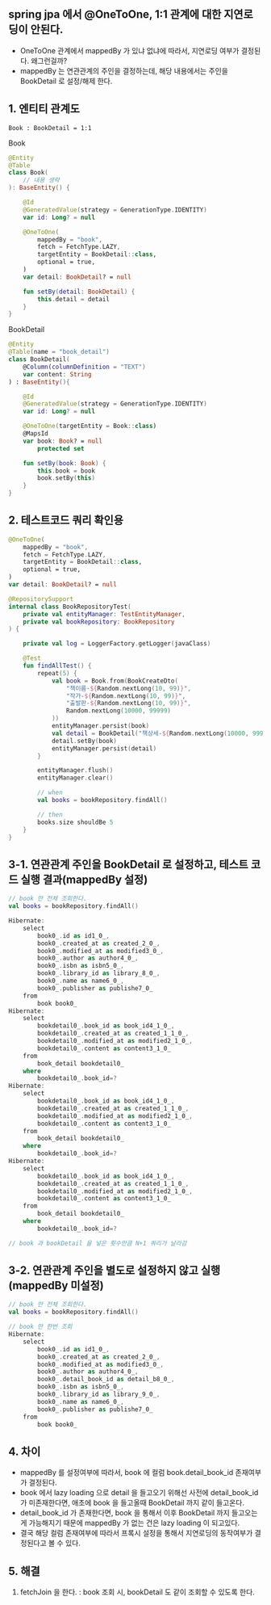 ## spring jpa 에서 @OneToOne, 1:1 관계에 대한 지연로딩이 안된다.
* OneToOne 관계에서 mappedBy 가 있냐 없냐에 따라서, 지연로딩 여부가 결정된다. 왜그런걸까?
* mappedBy 는 연관관계의 주인을 결정하는데, 해당 내용에서는 주인을 BookDetail 로 설정/해제 한다.

## 1. 엔티티 관계도
```shell
Book : BookDetail = 1:1
```

Book
```kotlin
@Entity
@Table
class Book(
    // 내용 생략
): BaseEntity() {

    @Id
    @GeneratedValue(strategy = GenerationType.IDENTITY)
    var id: Long? = null

    @OneToOne(
        mappedBy = "book",
        fetch = FetchType.LAZY,
        targetEntity = BookDetail::class,
        optional = true,
    )
    var detail: BookDetail? = null

    fun setBy(detail: BookDetail) {
        this.detail = detail
    }
}
```

BookDetail
```kotlin
@Entity
@Table(name = "book_detail")
class BookDetail(
    @Column(columnDefinition = "TEXT")
    var content: String
) : BaseEntity(){

    @Id
    @GeneratedValue(strategy = GenerationType.IDENTITY)
    var id: Long? = null

    @OneToOne(targetEntity = Book::class)
    @MapsId
    var book: Book? = null
        protected set

    fun setBy(book: Book) {
        this.book = book
        book.setBy(this)
    }
}
```

## 2. 테스트코드 쿼리 확인용
```kotlin
@OneToOne(
    mappedBy = "book",
    fetch = FetchType.LAZY,
    targetEntity = BookDetail::class,
    optional = true,
)
var detail: BookDetail? = null
```

```kotlin
@RepositorySupport
internal class BookRepositoryTest(
    private val entityManager: TestEntityManager,
    private val bookRepository: BookRepository
) {

    private val log = LoggerFactory.getLogger(javaClass)

    @Test
    fun findAllTest() {
        repeat(5) {
            val book = Book.from(BookCreateDto(
                "책이름-${Random.nextLong(10, 99)}",
                "작가-${Random.nextLong(10, 99)}",
                "출발판-${Random.nextLong(10, 99)}",
                Random.nextLong(10000, 99999)
            ))
            entityManager.persist(book)
            val detail = BookDetail("책상세-${Random.nextLong(10000, 99999)}")
            detail.setBy(book)
            entityManager.persist(detail)
        }

        entityManager.flush()
        entityManager.clear()

        // when
        val books = bookRepository.findAll()

        // then
        books.size shouldBe 5
    }
}
```

## 3-1. 연관관계 주인을 BookDetail 로 설정하고, 테스트 코드 실행 결과(mappedBy 설정)
```kotlin
// book 만 전체 조회한다.
val books = bookRepository.findAll()

Hibernate: 
    select
        book0_.id as id1_0_,
        book0_.created_at as created_2_0_,
        book0_.modified_at as modified3_0_,
        book0_.author as author4_0_,
        book0_.isbn as isbn5_0_,
        book0_.library_id as library_8_0_,
        book0_.name as name6_0_,
        book0_.publisher as publishe7_0_ 
    from
        book book0_
Hibernate: 
    select
        bookdetail0_.book_id as book_id4_1_0_,
        bookdetail0_.created_at as created_1_1_0_,
        bookdetail0_.modified_at as modified2_1_0_,
        bookdetail0_.content as content3_1_0_ 
    from
        book_detail bookdetail0_ 
    where
        bookdetail0_.book_id=?
Hibernate: 
    select
        bookdetail0_.book_id as book_id4_1_0_,
        bookdetail0_.created_at as created_1_1_0_,
        bookdetail0_.modified_at as modified2_1_0_,
        bookdetail0_.content as content3_1_0_ 
    from
        book_detail bookdetail0_ 
    where
        bookdetail0_.book_id=?
Hibernate: 
    select
        bookdetail0_.book_id as book_id4_1_0_,
        bookdetail0_.created_at as created_1_1_0_,
        bookdetail0_.modified_at as modified2_1_0_,
        bookdetail0_.content as content3_1_0_ 
    from
        book_detail bookdetail0_ 
    where
        bookdetail0_.book_id=?

// book 과 bookDetail 을 넣은 횟수만큼 N+1 쿼리가 날라감
```

## 3-2. 연관관계 주인을 별도로 설정하지 않고 실행 (mappedBy 미설정)
```kotlin
// book 만 전체 조회한다.
val books = bookRepository.findAll()

// book 만 한번 조회
Hibernate: 
    select
        book0_.id as id1_0_,
        book0_.created_at as created_2_0_,
        book0_.modified_at as modified3_0_,
        book0_.author as author4_0_,
        book0_.detail_book_id as detail_b8_0_,
        book0_.isbn as isbn5_0_,
        book0_.library_id as library_9_0_,
        book0_.name as name6_0_,
        book0_.publisher as publishe7_0_ 
    from
        book book0_
```

## 4. 차이
* mappedBy 를 설정여부에 따라서, book 에 컬럼 book.detail_book_id 존재여부가 결정된다.
* book 에서 lazy loading 으로 detail 을 들고오기 위해선 사전에 detail_book_id 가 미존재한다면, 애초에 book 을 들고올때 BookDetail 까지 같이 들고온다.
* detail_book_id 가 존재한다면, book 을 통해서 이후 BookDetail 까지 들고오는게 가능해지기 때문에 mappedBy 가 없는 건은 lazy loading 이 되고있다.
* 결국 해당 컬럼 존재여부에 따라서 프록시 설정을 통해서 지연로딩의 동작여부가 결정된다고 볼 수 있다.

## 5. 해결
1. fetchJoin 을 한다. : book 조회 시, bookDetail 도 같이 조회할 수 있도록 한다.